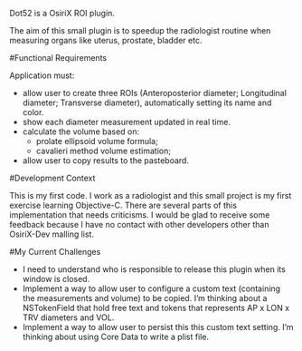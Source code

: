 Dot52 is a OsiriX ROI plugin.

The aim of this small plugin is to speedup the radiologist routine when measuring organs like uterus, prostate, bladder etc.

#Functional Requirements

Application must:
- allow user to create three ROIs (Anteroposterior diameter; Longitudinal diameter; Transverse diameter), automatically setting its name and color.
- show each diameter measurement updated in real time.
- calculate the volume based on:
    * prolate ellipsoid volume formula;
    * cavalieri method volume estimation;
- allow user to copy results to the pasteboard.


#Development Context

This is my first code. I work as a radiologist and this small project is my first exercise learning Objective-C. There are several parts of this implementation that needs criticisms. I would be glad to receive some feedback because I have no contact with other developers other than OsiriX-Dev malling list.

#My Current Challenges

- I need to understand who is responsible to release this plugin when its window is closed.
- Implement a way to allow user to configure a custom text (containing the measurements and volume) to be copied. I’m thinking about a NSTokenField that hold free text and tokens that represents AP x LON x TRV diameters and VOL.
- Implement a way to allow user to persist this this custom text setting. I’m thinking about using Core Data to write a plist file.
